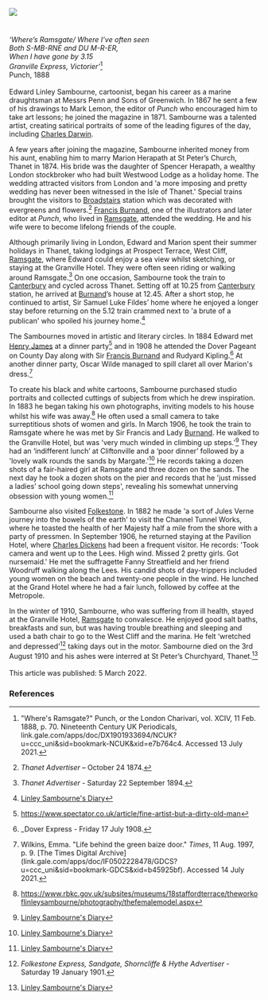 [![](https://v3.juncture-digital.org/images/wb.svg)](https://v3.juncture-digital.org/wb)

<param ve-config title="Edward Linley Sambourne (1844-1910)" author="Michelle Crowther" layout="vtl" banner="https://raw.githubusercontent.com/kent-map/images/main/banners/19c.jpg" Description="Visual essay tracing 19C Punch satirical cartoonist Edward Linley Sambourne and his wife's lifelong relationship with the artistic and literary circle in Kent.">

<param ve-entity eid="Q693450" aliases="Greenwich">
<param ve-entity eid="Q618045" aliases="Margate">
<param ve-entity eid="Q922739" aliases="Broadstairs">
<param ve-entity eid="Q590422" aliases="Isle of Thanet">
<param ve-entity eid="Q29303" aliases="Canterbury">
<param ve-entity eid="Q736439" aliases="Ramsgate">
<param ve-entity eid="Q179224" aliases="Dover">
<param ve-entity eid="Q375314" aliases="Folkestone">

<!-- Basemap centred on Badlesmere -->
<!-- param ve-map center="Q301744" zoom="10" -->

<!-- Historical map layers -->
<param ve-map-layer active allmaps allmaps-id="9537d136c6cd0dac" title="Kent Railway Map">

#

_‘Where’s Ramsgate/ Where I’ve often seen   
Both S-MB-RNE and DU M-R-ER,   
When I have gone by 3.15   
Granville Express, Victorier’_[^ref1]    
Punch, 1888
<br><br>
Edward Linley Sambourne, cartoonist, began his career as a marine draughtsman at Messrs Penn and Sons of Greenwich. In 1867 he sent a few of his drawings to Mark Lemon, the editor of _Punch_ who encouraged him to take art lessons; he joined the magazine in 1871. Sambourne was a talented artist, creating satirical portraits of some of the leading figures of the day, including [Charles Darwin](/19c/19c-darwin-biography).
<param ve-image url="https://upload.wikimedia.org/wikipedia/commons/6/64/Edward_Linley_Sambourne%2C_self_portrait_1891.png" label="Edward Linley Sambourne" attribution="Public domain, via Wikimedia Commons">

A few years after joining the magazine, Sambourne inherited money from his aunt, enabling him to marry Marion Herapath at St Peter’s Church, Thanet in 1874. His bride was the daughter of Spencer Herapath, a wealthy London stockbroker who had built Westwood Lodge as a holiday home. The wedding attracted visitors from London and 'a more imposing and pretty wedding has never been witnessed in the Isle of Thanet.' Special trains brought the visitors to [Broadstairs](/dickens/broadstairs-19th-century) station which was decorated with evergreens and flowers.[^ref2]  [Francis Burnand](/19c/19c-burnand-biography), one of the illustrators and later editor at _Punch_, who lived in [Ramsgate](/19c/19c-ramsgate), attended the wedding. He and his wife were to become lifelong friends of the couple. 
<param ve-image url="https://upload.wikimedia.org/wikipedia/commons/4/41/St_Peters_Church%2C_Broadstairs.jpg" label="St Peter's Church, Broadstairs" attribution="Graham Pritchard, CC BY-SA 2.0, via Wikimedia Commons">
<!-- Base map centered on Manston -->
<param ve-map center="Q2779399" zoom="12">

Although primarily living in London, Edward and Marion spent their summer holidays in Thanet, taking lodgings at Prospect Terrace, West Cliff, [Ramsgate](/19c/19c-ramsgate), where Edward could enjoy a sea view whilst sketching, or staying at the Granville Hotel. They were often seen riding or walking around Ramsgate.[^ref3]   On one occasion, Sambourne took the train to [Canterbury](/19c/19c-canterbury) and cycled across Thanet. Setting off at 10.25 from [Canterbury](/19c/19c-canterbury) station, he arrived at [Burnand](/19c/19c-burnand-biography)’s house at 12.45. After a short stop, he continued to artist, Sir Samuel Luke Fildes’ home where he enjoyed a longer stay before returning on the 5.12 train crammed next to 'a brute of a publican' who spoiled his journey home.[^ref4] 
<param ve-image url="https://upload.wikimedia.org/wikipedia/commons/6/6c/New_Road%2C_Ramsgate%2C_England-LCCN2002708073.jpg" label="New Road, Ramsgate" attribution="Photochrom Print Collection, Public domain, via Wikimedia Commons">
<!-- Basemap centred on Stourmouth -->
<param ve-map center="Q5220240" zoom="11">

The Sambournes moved in artistic and literary circles. In 1884 Edward met [Henry James](/19c/19c-jamesh-hever-castle) at a dinner party[^ref5]  and in 1908 he attended the Dover Pageant on County Day along with Sir [Francis Burnand](/19c/19c-burnand-biography) and Rudyard Kipling.[^ref6] At another dinner party, Oscar Wilde managed to spill claret all over Marion's dress.[^ref7]
<param ve-image url="https://upload.wikimedia.org/wikipedia/commons/e/e6/Oscar_Wilde_portrait_by_Napoleon_Sarony_-_albumen.jpg" label="Oscar Wilde" attribution="Portrait by Napoleon Sarony, Public domain, via Wikimedia Commons">
<param ve-image url="https://upload.wikimedia.org/wikipedia/commons/thumb/b/bf/Punch_-_Oscar_Wilde.svg/356px-Punch_-_Oscar_Wilde.svg.png" label="Oscar Wilde" attribution="Linley Sambourne ; editor: Eugenio Hansen, OFS, CC BY-SA 4.0, via Wikimedia Commons" license="CC BY-SA 4.0">
<!-- Base map centered on Hougham Without -->
<param ve-map center="Q4690189" zoom="12">

To create his black and white cartoons, Sambourne purchased studio portraits and collected cuttings of subjects from which he drew inspiration. In 1883 he began taking his own photographs, inviting models to his house whilst his wife was away.[^ref8]   He often used a small camera to take surreptitious shots of women and girls. In March 1906, he took the train to Ramsgate where he was met by Sir Francis and Lady [Burnand](/19c/19c-burnand-biography). He walked to the Granville Hotel, but was 'very much winded in climbing up steps.'[^ref9]  They had an ‘indifferent lunch’ at Cliftonville and a ‘poor dinner’ followed by a 'lovely walk rounds the sands by Margate.'[^ref10]  He records taking a dozen shots of a fair-haired girl at Ramsgate and three dozen on the sands. The next day he took a dozen shots on the pier and records that he 'just missed a ladies’ school going down steps', revealing his somewhat unnerving obsession with young women.[^ref11]  
<param ve-image url="https://upload.wikimedia.org/wikipedia/commons/0/01/Edward_Linley_Sambourne_modelling_10_Jan_1895.jpg" label="Self portrait of Linley Sambourne modelling for a Punch cartoon Quite English, You Know! published Vol 108, Jan 19, 1895, pg 26." attribution="Heritage123 at English Wikipedia, Public domain, via Wikimedia Commons">
<!-- Base map centered on Manston -->
<param ve-map center="Q2779399" zoom="12">

Sambourne also visited [Folkestone](/19c/19c-folkestone). In 1882 he made 'a sort of Jules Verne journey into the bowels of the earth' to visit the Channel Tunnel Works, where he toasted the health of her Majesty half a mile from the shore with a party of pressmen. In September 1906, he returned staying at the Pavilion Hotel, where [Charles Dickens](/dickens/dickens-folkestone) had been a frequent visitor. He records: 'Took camera and went up to the Lees. High wind. Missed 2 pretty girls. Got nursemaid.' He met the suffragette Fanny Streatfield and her friend Woodruff walking along the Lees. His candid shots of day-trippers included young women on the beach and twenty-one people in the wind. He lunched at the Grand Hotel where he had a fair lunch, followed by coffee at the Metropole. 
<param ve-image url="https://upload.wikimedia.org/wikipedia/commons/d/df/Lee%27s_Promenade_and_Bandstand%2C_Folkestone%2C_England-LCCN2002696748.tif" label="Promenade and Bandstand, Folkestone, c.1890-1900" attribution="Photochrom Print Collection, Public domain, via Wikimedia Commons">
<!-- Base map centered on Hougham Without -->
<param ve-map center="Q4690189" zoom="12">

In the winter of 1910, Sambourne, who was suffering from ill health, stayed at the Granville Hotel, [Ramsgate](/19c/19c-ramsgate) to convalesce. He enjoyed good salt baths, breakfasts and sun, but was having trouble breathing and sleeping and used a bath chair to go to the West Cliff and the marina. He felt ‘wretched and depressed’[^ref12]  taking days out in the motor. Sambourne died on the 3rd August 1910 and his ashes were interred at St Peter’s Churchyard, Thanet.[^ref13]
<br><br>
This article was published: 5 March 2022.
<param ve-image url="https://stor.artstor.org/stor/c588a4b8-e77a-4b52-bf74-c1dc705350b8" label="Granville Hotel, Ramsgate">
<!-- Base map centered Ramsgate -->
<param ve-map center="Q736439" zoom="13">


### References

[^ref1]: "Where's Ramsgate?" Punch, or the London Charivari, vol. XCIV, 11 Feb. 1888, p. 70. Nineteenth Century UK Periodicals, link.gale.com/apps/doc/DX1901933694/NCUK?u=ccc_uni&sid=bookmark-NCUK&xid=e7b764c4. Accessed 13 July 2021.  
[^ref2]: _Thanet Advertiser_ – October 24 1874.   
[^ref3]: _Thanet Advertiser_ - Saturday 22 September 1894.    
[^ref4]: [Linley Sambourne's Diary](https://www.rbkc.gov.uk/pdf/LSH1896v3.pdf)   
[^ref5]: https://www.spectator.co.uk/article/fine-artist-but-a-dirty-old-man   
[^ref6]: _Dover Express - Friday 17 July 1908.   
[^ref7]: Wilkins, Emma. "Life behind the green baize door." _Times_, 11 Aug. 1997, p. 9. [The Times Digital Archive](link.gale.com/apps/doc/IF0502228478/GDCS? u=ccc_uni&sid=bookmark-GDCS&xid=b45925bf). Accessed 14 July 2021.   
[^ref8]: https://www.rbkc.gov.uk/subsites/museums/18staffordterrace/theworkoflinleysambourne/photography/thefemalemodel.aspx   
[^ref9]: [Linley Sambourne's Diary](https://www.rbkc.gov.uk/pdf/LSH1906v2.pdf)   
[^ref10]: [Linley Sambourne's Diary](https://www.rbkc.gov.uk/pdf/LSH1906v2.pdf)   
[^ref11]: [Linley Sambourne's Diary](https://www.rbkc.gov.uk/pdf/LSH1906v2.pdf)   
[^ref12]: _Folkestone Express, Sandgate, Shorncliffe & Hythe Advertiser_ - Saturday 19 January 1901.   
[^ref13]: [Linley Sambourne's Diary](https://www.rbkc.gov.uk/pdf/LSH1910v3.pdf)   
[^ref14]: _The East Kent Times_ - 10 August 1910.   
